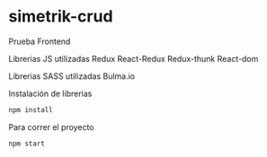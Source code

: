 # simetrik-crud
Prueba Frontend


Librerias JS utilizadas
Redux
React-Redux
Redux-thunk
React-dom

Librerias SASS utilizadas
Bulma.io

Instalación de librerias
```bash
npm install
```

Para correr el proyecto
```bash
npm start
```



